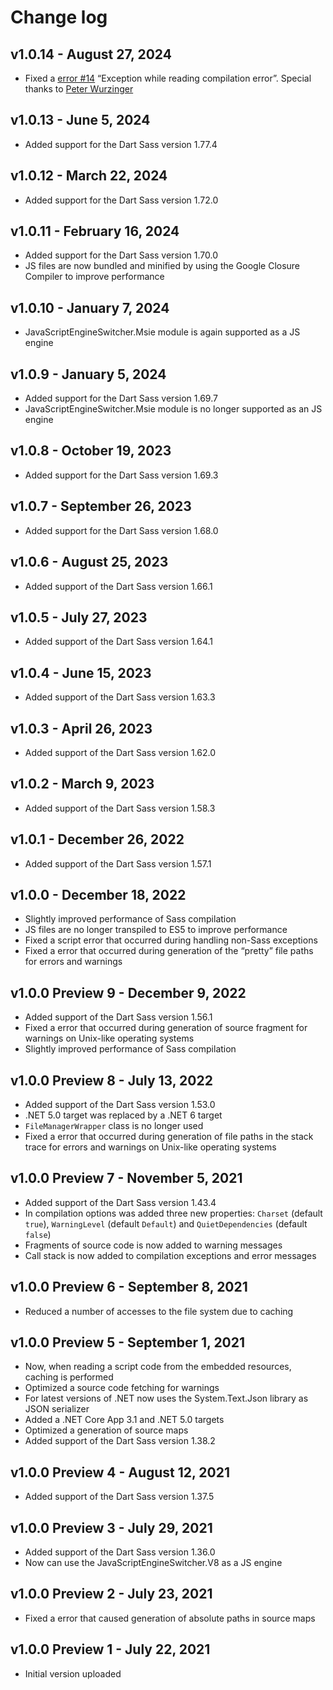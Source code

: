 Change log
==========

## v1.0.14 - August 27, 2024
 * Fixed a [error #14](https://github.com/Taritsyn/DartSassHost/issues/14) “Exception while reading compilation error”. Special thanks to [Peter Wurzinger](https://github.com/peterwurzinger)

## v1.0.13 - June 5, 2024
 * Added support for the Dart Sass version 1.77.4

## v1.0.12 - March 22, 2024
 * Added support for the Dart Sass version 1.72.0

## v1.0.11 - February 16, 2024
 * Added support for the Dart Sass version 1.70.0
 * JS files are now bundled and minified by using the Google Closure Compiler to improve performance

## v1.0.10 - January 7, 2024
 * JavaScriptEngineSwitcher.Msie module is again supported as a JS engine

## v1.0.9 - January 5, 2024
 * Added support for the Dart Sass version 1.69.7
 * JavaScriptEngineSwitcher.Msie module is no longer supported as an JS engine

## v1.0.8 - October 19, 2023
 * Added support for the Dart Sass version 1.69.3

## v1.0.7 - September 26, 2023
 * Added support for the Dart Sass version 1.68.0

## v1.0.6 - August 25, 2023
 * Added support of the Dart Sass version 1.66.1

## v1.0.5 - July 27, 2023
 * Added support of the Dart Sass version 1.64.1

## v1.0.4 - June 15, 2023
 * Added support of the Dart Sass version 1.63.3

## v1.0.3 - April 26, 2023
 * Added support of the Dart Sass version 1.62.0

## v1.0.2 - March 9, 2023
 * Added support of the Dart Sass version 1.58.3

## v1.0.1 - December 26, 2022
 * Added support of the Dart Sass version 1.57.1

## v1.0.0 - December 18, 2022
 * Slightly improved performance of Sass compilation
 * JS files are no longer transpiled to ES5 to improve performance
 * Fixed a script error that occurred during handling non-Sass exceptions
 * Fixed a error that occurred during generation of the “pretty” file paths for errors and warnings

## v1.0.0 Preview 9 - December 9, 2022
 * Added support of the Dart Sass version 1.56.1
 * Fixed a error that occurred during generation of source fragment for warnings on Unix-like operating systems
 * Slightly improved performance of Sass compilation

## v1.0.0 Preview 8 - July 13, 2022
 * Added support of the Dart Sass version 1.53.0
 * .NET 5.0 target was replaced by a .NET 6 target
 * `FileManagerWrapper` class is no longer used
 * Fixed a error that occurred during generation of file paths in the stack trace for errors and warnings on Unix-like operating systems

## v1.0.0 Preview 7 - November 5, 2021
 * Added support of the Dart Sass version 1.43.4
 * In compilation options was added three new properties: `Charset` (default `true`), `WarningLevel` (default `Default`) and `QuietDependencies` (default `false`)
 * Fragments of source code is now added to warning messages
 * Call stack is now added to compilation exceptions and error messages

## v1.0.0 Preview 6 - September 8, 2021
 * Reduced a number of accesses to the file system due to caching

## v1.0.0 Preview 5 - September 1, 2021
 * Now, when reading a script code from the embedded resources, caching is performed
 * Optimized a source code fetching for warnings
 * For latest versions of .NET now uses the System.Text.Json library as JSON serializer
 * Added a .NET Core App 3.1 and .NET 5.0 targets
 * Optimized a generation of source maps
 * Added support of the Dart Sass version 1.38.2

## v1.0.0 Preview 4 - August 12, 2021
 * Added support of the Dart Sass version 1.37.5

## v1.0.0 Preview 3 - July 29, 2021
 * Added support of the Dart Sass version 1.36.0
 * Now can use the JavaScriptEngineSwitcher.V8 as a JS engine

## v1.0.0 Preview 2 - July 23, 2021
 * Fixed a error that caused generation of absolute paths in source maps

## v1.0.0 Preview 1 - July 22, 2021
 * Initial version uploaded